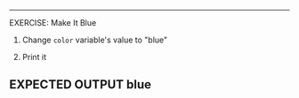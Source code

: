  ---------------------------------------------------------
 EXERCISE: Make It Blue

  1. Change `color` variable's value to "blue"

  2. Print it

 EXPECTED OUTPUT
  blue
 ---------------------------------------------------------